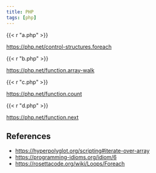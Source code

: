 ```yaml
---
title: PHP
tags: [php]
---
```


{{< r "a.php" >}}

<https://php.net/control-structures.foreach>

{{< r "b.php" >}}

<https://php.net/function.array-walk>

{{< r "c.php" >}}

<https://php.net/function.count>

{{< r "d.php" >}}

<https://php.net/function.next>

## References

- <https://hyperpolyglot.org/scripting#iterate-over-array>
- <https://programming-idioms.org/idiom/6>
- <https://rosettacode.org/wiki/Loops/Foreach>
